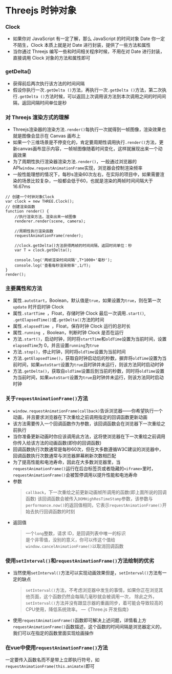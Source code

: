# Threejs 时钟对象

### Clock
+ 如果你对 JavaScript 有一定了解，那么 JavaScript 的时间对象 Date 你一定不陌生，Clock 本质上就是对 Date 进行封装，提供了一些方法和属性
+ 当你通过 Threejs 编写一些和时间相关程序时候，不用在对 Date 进行封装，直接调用 Clock 对象的方法和属性即可

### getDelta()
+ 获得前后两次执行该方法的时间间隔
+ 假设你执行一次`.getDelta ()`方法，再执行一次`.getDelta ()`方法，第二次执行`.getDelta ()`方法时候，可以返回上次调用该方法到本次调用之间的时间间隔，返回间隔时间单位是秒

### 对 Threejs 渲染方式的理解
+ Threejs渲染器的渲染方法`.render()`每执行一次就得到一帧图像，渲染效果也就是图像会显示在 Canvas 画布上
+ 如果一个三维场景是不停变化的，肯定要周期性调用执行`.render()`方法，更新canvas画布显示内容，一帧帧图像随着时间变化，这样就展现出来一个动画效果
+ 为了周期性执行渲染器渲染方法`.render()`，一般通过浏览器的API`window.requestAnimationFrame`实现，浏览器会控制渲染频率
+ 一般性能理想的情况下，每秒s渲染60次左右，在实际的项目中，如果需要渲染的场景比较复杂，一般都会低于60，也就是渲染的两帧时间间隔大于16.67ms

```
// 创建一个时钟对象Clock
var clock = new THREE.Clock();
// 创建渲染函数
function render() {
	//执行渲染方法，渲染出来一帧图像
	renderer.render(scene, camera);
	
	//周期性执行渲染函数
	requestAnimationFrame(render);
	
	//clock.getDelta()方法获得两帧的时间间隔，返回时间单位：秒
	var T = clock.getDelta();
	
	console.log('两帧渲染时间间隔',T*1000+'毫秒');
	console.log('查看每秒渲染频率',1/T);
}
render();
```

### 主要属性和方法
+ 属性`.autoStart`，Boolean，默认值是`true`，如果设置为`true`，则在第一次`update` 时开启时钟 Clock
+ 属性`.startTime `，Float，存储时钟 Clock 最后一次调用`.start()`, `.getElapsedTime()`或`.getDelta()`方法的时间
+ 属性`.elapsedTime `，Float，保存时钟 Clock 运行的总时长
+ 属性`.running `，Boolean，判断时钟 Clock 是否在运行
+ 方法`.start()`，启动时钟，同时将`startTime`和`oldTime`设置为当前时间，设置`elapsedTime`为 0，并且设置`running`为`true`
+ 方法`.stop()`，停止时钟，同时将`oldTime`设置为当前时间
+ 方法`.getElapsedTime()`，获取自时钟启动后的秒数，摒弃将`oldTime`设置为当前时间，如果`autoStart`设置为`true`且时钟并未运行，则该方法同时启动时钟
+ 方法`.getDelta()`，获取自`oldTime`设置后到当前的秒数，同时将`oldTime`设置为当前时间，如果`autoStart`设置为`true`且时钟并未运行，则该方法同时启动时钟

### 关于`requestAnimationFrame()`方法
+ `window.requestAnimationFrame(callback)`告诉浏览器——你希望执行一个动画，并且要求浏览器在下次重绘之前调用指定的回调函数更新动画
+ 该方法需要传入一个回调函数作为参数，该回调函数会在浏览器下一次重绘之前执行
+ 当你准备更新动画时你应该调用此方法，这将使浏览器在下一次重绘之前调用你传入给该方法的动画函数(即你的回调函数)
+ 回调函数执行次数通常是每秒60次，但在大多数遵循W3C建议的浏览器中，回调函数执行次数通常与浏览器屏幕刷新次数相匹配
+ 为了提高性能和电池寿命，因此在大多数浏览器里，当`requestAnimationFrame()`运行在后台标签页或者隐藏的`<iframe>`里时，`requestAnimationFrame()`会被暂停调用以提升性能和电池寿命
+ 参数
	> `callback`，下一次重绘之前更新动画帧所调用的函数(即上面所说的回调函数)
	> 该回调函数会被传入`DOMHighResTimeStamp`参数，该参数与`performance.now()`的返回值相同，它表示`requestAnimationFrame()`开始去执行回调函数的时刻  
+ 返回值
	> 一个`long`整数，请求 ID，是回调列表中唯一的标识  
	> 是个非零值，没别的意义，你可以传这个值给`window.cancelAnimationFrame()`以取消回调函数  

### 使用`setInterval()`和`requestAnimationFrame()`方法绘制的优劣
+ 当然使用`setInterval()`方法可以实现动画效果但是，`setInterval()`方法有一定的缺点
	> `setInterval()`方法，不考虑浏览器中发生的事情，如果你正在浏览其他页面，这个函数仍然会每隔几毫秒就会被调用一次，
	> 除此之外，`setInterval()`方法并没有跟显示器的重画同步，着可能会导致较高的CPU使用，降低系统效率。 —《Three.js 开发指南》
+ 使用`requestAnimationFrame()`函数即可解决上述问题，详情看上方`requestAnimationFrame()`函数描述，这个函数的时间间隔是浏览器定义的，我们可以在指定的函数里面实现绘画操作

### 在vue中使用`requestAnimationFrame()`方法
一定要传入函数名而不是带上立即执行符号，如`requestAnimationFrame(this.animate)`即可